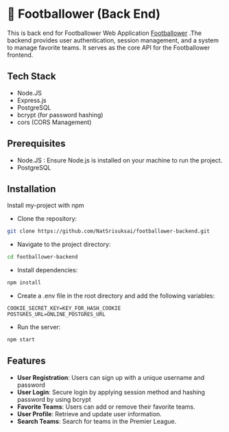 
# 📝 Footballower (Back End)
This is back end for Footballower Web Application [Footballower](https://github.com/NatSrisuksai/Footballower-Web-Application) .The backend provides user authentication, session management, and a system to manage favorite teams. It serves as the core API for the Footballower frontend.




## Tech Stack

- Node.JS
- Express.js
- PostgreSQL
- bcrypt (for password hashing)
- cors (CORS Management)

## Prerequisites

- Node.JS : Ensure Node.js is installed on your machine to run the project.
- PostgreSQL
## Installation

Install my-project with npm


- Clone the repository:
```bash
git clone https://github.com/NatSrisuksai/footballower-backend.git
```

- Navigate to the project directory:
```bash
cd footballower-backend
```

- Install dependencies:
```bash
npm install
```

- Create a .env file in the root directory and add the following variables:

```env
COOKIE_SECRET_KEY=KEY_FOR_HASH_COOKIE
POSTGRES_URL=ONLINE_POSTGRES_URL
```

- Run the server:
```bash
npm start
```
## Features

- **User Registration**: Users can sign up with a unique username and password
- **User Login**: Secure login by applying session method and hashing password by using bcrypt
- **Favorite Teams**: Users can add or remove their favorite teams.
- **User Profile**: Retrieve and update user information.
- **Search Teams**: Search for teams in the Premier League.


